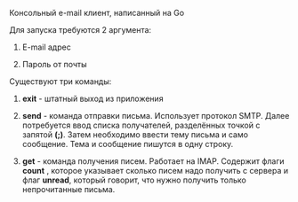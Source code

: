 Консольный e-mail клиент, написанный на Go

Для запуска требуются 2 аргумента:

1) E-mail адрес

2) Пароль от почты

Существуют три команды:

1) **exit** - штатный выход из приложения

2) **send** - команда отправки письма. Использует протокол SMTP.
 Далее потребуется ввод списка получателей, разделённых точкой с запятой **(;)**.
 Затем необходимо ввести тему письма и само сообщение. 
 Тема и сообщение пишутся в одну строку.
 
 3) **get** - команда получения писем. Работает на IMAP. Содержит флаги 
 **count** , которое указывает сколько писем надо получить с сервера и флаг
 **unread**, который говорит, что нужно получить только непрочитанные письма.

